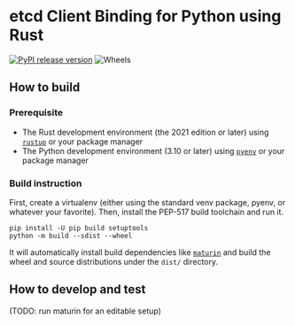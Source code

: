 # etcd Client Binding for Python using Rust

[![PyPI release version](https://badge.fury.io/py/etcd-client-py.svg)](https://pypi.org/project/etcd-client-py/)
![Wheels](https://img.shields.io/pypi/wheel/etcd-client-py.svg)

## How to build

### Prerequisite

* The Rust development environment (the 2021 edition or later) using [`rustup`](https://rustup.rs/) or your package manager
* The Python development environment (3.10 or later) using [`pyenv`](https://github.com/pyenv/pyenv#installation) or your package manager

### Build instruction

First, create a virtualenv (either using the standard venv package, pyenv, or
whatever your favorite).  Then, install the PEP-517 build toolchain and run it.

```shell
pip install -U pip build setuptools
python -m build --sdist --wheel
```

It will automatically install build dependencies like
[`maturin`](https://github.com/PyO3/maturin) and build the wheel and source
distributions under the `dist/` directory.

## How to develop and test

(TODO: run maturin for an editable setup)
